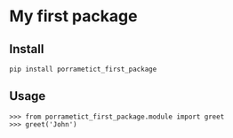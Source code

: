 # My first package

## Install

```
pip install porrametict_first_package
```

## Usage

```
>>> from porrametict_first_package.module import greet
>>> greet('John')
```

